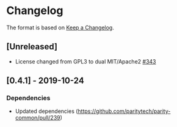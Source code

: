 # Changelog

The format is based on [Keep a Changelog]. 

[Keep a Changelog]: http://keepachangelog.com/en/1.0.0/

## [Unreleased]
- License changed from GPL3 to dual MIT/Apache2 [#343](https://github.com/paritytech/parity-common/pull/342)

## [0.4.1] - 2019-10-24
### Dependencies
- Updated dependencies (https://github.com/paritytech/parity-common/pull/239)
